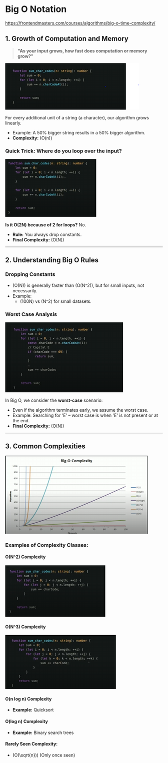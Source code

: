 # Big O Notation

https://frontendmasters.com/courses/algorithms/big-o-time-complexity/

## 1. Growth of Computation and Memory

> **"As your input grows, how fast does computation or memory grow?"**

![Big O Growth](./assets/image.png)

For every additional unit of a string (a character), our algorithm grows linearly.
- Example: A 50% bigger string results in a 50% bigger algorithm.
- **Complexity:** \(O(n)\)

### **Quick Trick:** Where do you loop over the input?

![Loop Example](./assets/image-1.png)

**Is it O(2N) because of 2 for loops?** No.
- **Rule:** You always drop constants.
- **Final Complexity:** \(O(N)\)

---

## 2. Understanding Big O Rules

### **Dropping Constants**
- \(O(N)\) is generally faster than \(O(N^2)\), but for small inputs, not necessarily.
- Example:
  - \(100N\) vs \(N^2\) for small datasets.

### **Worst Case Analysis**
![Worst Case Example](./assets/image-2.png)

In Big O, we consider the **worst-case** scenario:
- Even if the algorithm terminates early, we assume the worst case.
- Example: Searching for 'E' – worst case is when 'E' is not present or at the end.
- **Final Complexity:** \(O(N)\)

---

## 3. Common Complexities

![Complexities Table](./assets/image-3.png)

### **Examples of Complexity Classes:**

#### **O(N^2) Complexity**
![O(N^2) Example](./assets/image-4.png)

#### **O(N^3) Complexity**
![O(N^3) Example](./assets/image-5.png)

#### **O(n log n) Complexity**
- **Example:** Quicksort

#### **O(log n) Complexity**
- **Example:** Binary search trees

#### **Rarely Seen Complexity:**
- \(O(\sqrt{n})\) (Only once seen)




